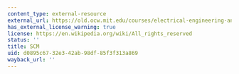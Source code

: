 ```yaml
---
content_type: external-resource
external_url: https://old.ocw.mit.edu/courses/electrical-engineering-and-computer-science/6-001-structure-and-interpretation-of-computer-programs-spring-2005/projects/environment.scm
has_external_license_warning: true
license: https://en.wikipedia.org/wiki/All_rights_reserved
status: ''
title: SCM
uid: d0895c67-32e3-42ab-98df-85f3f313a869
wayback_url: ''
---
```

